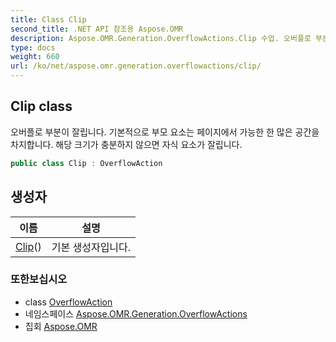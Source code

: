```yaml
---
title: Class Clip
second_title: .NET API 참조용 Aspose.OMR
description: Aspose.OMR.Generation.OverflowActions.Clip 수업. 오버플로 부분이 잘립니다. 기본적으로 부모 요소는 페이지에서 가능한 한 많은 공간을 차지합니다. 해당 크기가 충분하지 않으면 자식 요소가 잘립니다.
type: docs
weight: 660
url: /ko/net/aspose.omr.generation.overflowactions/clip/
---
```

## Clip class

오버플로 부분이 잘립니다. 기본적으로 부모 요소는 페이지에서 가능한 한 많은 공간을 차지합니다. 해당 크기가 충분하지 않으면 자식 요소가 잘립니다.

```csharp
public class Clip : OverflowAction
```

## 생성자

| 이름 | 설명 |
| --- | --- |
| [Clip](clip/)() | 기본 생성자입니다. |

### 또한보십시오

* class [OverflowAction](../overflowaction/)
* 네임스페이스 [Aspose.OMR.Generation.OverflowActions](../../aspose.omr.generation.overflowactions/)
* 집회 [Aspose.OMR](../../)



